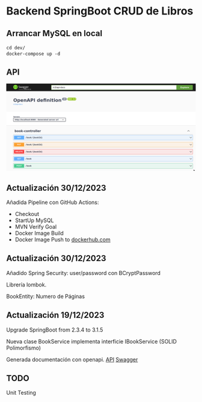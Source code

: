 # Backend SpringBoot CRUD de Libros

## Arrancar MySQL en local
```
cd dev/
docker-compose up -d
```

## API
  ![Screenshot](swagger.png)

##  Actualización 30/12/2023

  Añadida Pipeline con GitHub Actions:
  + Checkout
  + StartUp MySQL
  + MVN Verify Goal
  + Docker Image Build
  + Docker Image Push to [dockerhub.com](https://hub.docker.com/repository/docker/hanzou89/springboot/general)


##  Actualización 30/12/2023
  Añadido Spring Security: user/password con BCryptPassword

  Librería lombok.

  BookEntity: Numero de Páginas

##  Actualización 19/12/2023
  Upgrade SpringBoot from 2.3.4 to 3.1.5

  Nueva clase BookService implementa interficie IBookService (SOLID Polimorfismo)

  Generada documentación con openapi.
  [API](http://localhost:8080/v3/api-docs)
  [Swagger](http://localhost:8080/swagger-ui/index.html#/)

## TODO
  Unit Testing
